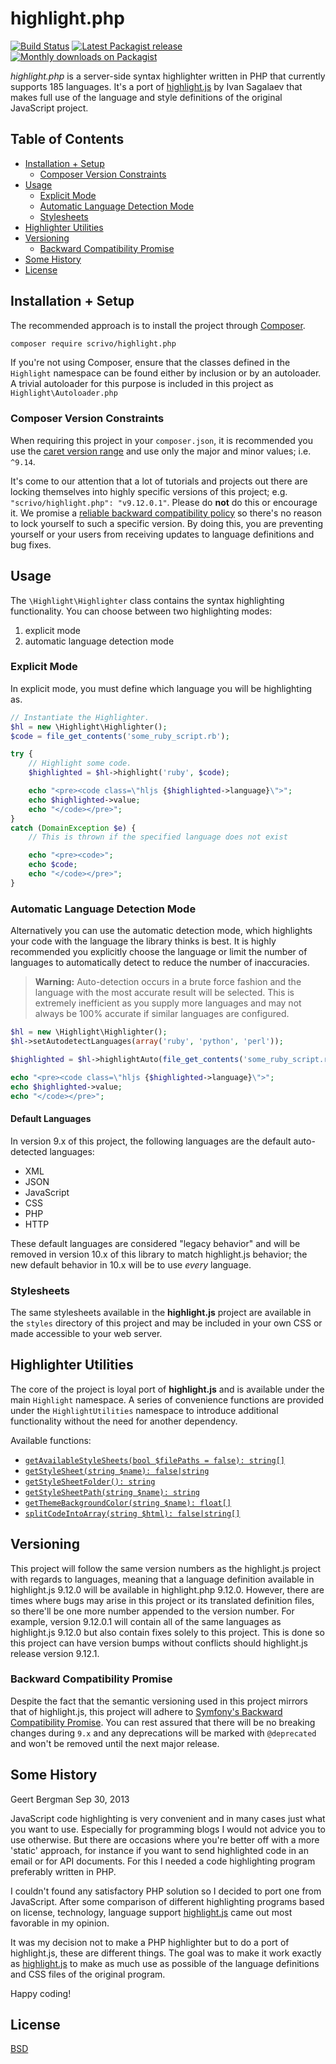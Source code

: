 # highlight.php

[![Build Status](https://travis-ci.org/scrivo/highlight.php.svg?branch=master)](https://travis-ci.org/scrivo/highlight.php)
[![Latest Packagist release](https://img.shields.io/packagist/v/scrivo/highlight.php.svg)](https://packagist.org/packages/scrivo/highlight.php)
[![Monthly downloads on Packagist](https://img.shields.io/packagist/dm/scrivo/highlight.php.svg)](https://packagist.org/packages/scrivo/highlight.php/stats)

*highlight.php* is a server-side syntax highlighter written in PHP that currently supports 185 languages. It's a port of [highlight.js](http://www.highlightjs.org) by Ivan Sagalaev that makes full use of the language and style definitions of the original JavaScript project.

[TOC]: # "## Table of Contents"

## Table of Contents
- [Installation + Setup](#installation--setup)
    - [Composer Version Constraints](#composer-version-constraints)
- [Usage](#usage)
    - [Explicit Mode](#explicit-mode)
    - [Automatic Language Detection Mode](#automatic-language-detection-mode)
    - [Stylesheets](#stylesheets)
- [Highlighter Utilities](#highlighter-utilities)
- [Versioning](#versioning)
    - [Backward Compatibility Promise](#backward-compatibility-promise)
- [Some History](#some-history)
- [License](#license)


## Installation + Setup

The recommended approach is to install the project through [Composer](https://getcomposer.org/).

```bash
composer require scrivo/highlight.php
```

If you're not using Composer, ensure that the classes defined in the `Highlight` namespace can be found either by inclusion or by an autoloader. A trivial autoloader for this purpose is included in this project as `Highlight\Autoloader.php`

### Composer Version Constraints

When requiring this project in your `composer.json`, it is recommended you use the [caret version range](https://getcomposer.org/doc/articles/versions.md#caret-version-range-) and use only the major and minor values; i.e. `^9.14`.

It's come to our attention that a lot of tutorials and projects out there are locking themselves into highly specific versions of this project; e.g. `"scrivo/highlight.php": "v9.12.0.1"`. Please do **not** do this or encourage it. We promise a [reliable backward compatibility policy](#backward-compatibility-promise) so there's no reason to lock yourself to such a specific version. By doing this, you are preventing yourself or your users from receiving updates to language definitions and bug fixes.

## Usage

The `\Highlight\Highlighter` class contains the syntax highlighting functionality. You can choose between two highlighting modes:

1. explicit mode
2. automatic language detection mode

### Explicit Mode

In explicit mode, you must define which language you will be highlighting as.

```php
// Instantiate the Highlighter.
$hl = new \Highlight\Highlighter();
$code = file_get_contents('some_ruby_script.rb');

try {
    // Highlight some code.
    $highlighted = $hl->highlight('ruby', $code);

    echo "<pre><code class=\"hljs {$highlighted->language}\">";
    echo $highlighted->value;
    echo "</code></pre>";
}
catch (DomainException $e) {
    // This is thrown if the specified language does not exist

    echo "<pre><code>";
    echo $code;
    echo "</code></pre>";
}
```

### Automatic Language Detection Mode

Alternatively you can use the automatic detection mode, which highlights your code with the language the library thinks is best. It is highly recommended you explicitly choose the language or limit the number of languages to automatically detect to reduce the number of inaccuracies.

> **Warning:** Auto-detection occurs in a brute force fashion and the language with the most accurate result will be selected. This is extremely inefficient as you supply more languages and may not always be 100% accurate if similar languages are configured.

```php
$hl = new \Highlight\Highlighter();
$hl->setAutodetectLanguages(array('ruby', 'python', 'perl'));

$highlighted = $hl->highlightAuto(file_get_contents('some_ruby_script.rb'));

echo "<pre><code class=\"hljs {$highlighted->language}\">";
echo $highlighted->value;
echo "</code></pre>";
```

#### Default Languages

In version 9.x of this project, the following languages are the default auto-detected languages:

- XML
- JSON
- JavaScript
- CSS
- PHP
- HTTP

These default languages are considered "legacy behavior" and will be removed in version 10.x of this library to match highlight.js behavior; the new default behavior in 10.x will be to use *every* language.

### Stylesheets

The same stylesheets available in the **highlight.js** project are available in the `styles` directory of this project and may be included in your own CSS or made accessible to your web server.

## Highlighter Utilities

The core of the project is loyal port of **highlight.js** and is available under the main `Highlight` namespace. A series of convenience functions are provided under the `HighlightUtilities` namespace to introduce additional functionality without the need for another dependency.

Available functions:

- [`getAvailableStyleSheets(bool $filePaths = false): string[]`](HighlightUtilities/functions.php#L35-L48)
- [`getStyleSheet(string $name): false|string`](HighlightUtilities/functions.php#L94-L107)
- [`getStyleSheetFolder(): string`](HighlightUtilities/functions.php#L115-L123)
- [`getStyleSheetPath(string $name): string`](HighlightUtilities/functions.php#L131-L143)
- [`getThemeBackgroundColor(string $name): float[]`](HighlightUtilities/functions.php#L75-L88)
- [`splitCodeIntoArray(string $html): false|string[]`](HighlightUtilities/functions.php#L156-L169)

## Versioning

This project will follow the same version numbers as the highlight.js project with regards to languages, meaning that a language definition available in highlight.js 9.12.0 will be available in highlight.php 9.12.0. However, there are times where bugs may arise in this project or its translated definition files, so there'll be one more number appended to the version number. For example, version 9.12.0.1 will contain all of the same languages as highlight.js 9.12.0 but also contain fixes solely to this project. This is done so this project can have version bumps without conflicts should highlight.js release version 9.12.1.

### Backward Compatibility Promise

Despite the fact that the semantic versioning used in this project mirrors that of highlight.js, this project will adhere to [Symfony's Backward Compatibility Promise](https://symfony.com/doc/current/contributing/code/bc.html#using-symfony-code). You can rest assured that there will be no breaking changes during `9.x` and any deprecations will be marked with `@deprecated` and won't be removed until the next major release.

## Some History

Geert Bergman
Sep 30, 2013

JavaScript code highlighting is very convenient and in many cases just what you want to use. Especially for programming blogs I would not advice you to use otherwise. But there are occasions where you're better off with a more 'static' approach, for instance if you want to send highlighted code in an email or for API documents. For this I needed a code highlighting program preferably written in PHP.

I couldn't found any satisfactory PHP solution so I decided to port one from JavaScript. After some comparison of different highlighting programs based on license, technology, language support [highlight.js](http://www.highlightjs.org) came out most favorable in my opinion.

It was my decision not to make a PHP highlighter but to do a port of highlight.js, these are different things. The goal was to make it work exactly as [highlight.js](http://www.highlightjs.org) to make as much use as possible of the language definitions and CSS files of the original program.

Happy coding!

## License

[BSD](./LICENSE.md)
